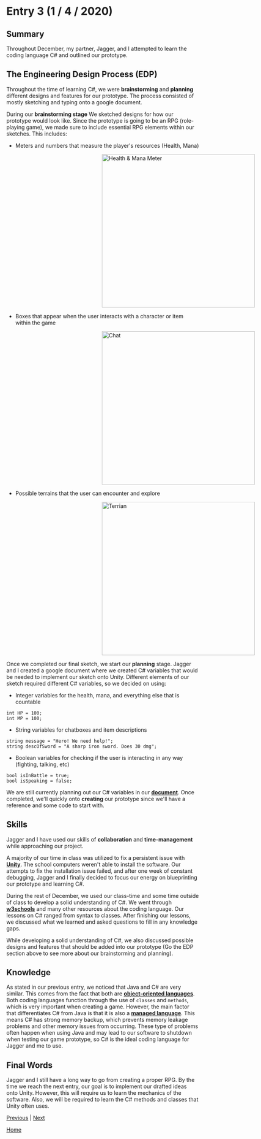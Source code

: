 # Entry 3 (1 / 4 / 2020)



## Summary

Throughout December, my partner, Jagger, and I attempted to learn the coding language C# and outlined our prototype.

## The Engineering Design Process (EDP)

Throughout the time of learning C#, we were **brainstorming** and **planning** different designs and features for our prototype. The process consisted of mostly sketching and typing onto a google document.

During our **brainstorming stage** We sketched designs for how our prototype would look like. Since the prototype is going to be an RPG (role-playing game), we made sure to include essential RPG elements within our sketches. This includes:

- Meters and numbers that measure the player's resources (Health, Mana)

<img src="https://cdn.designbyhumans.com/product_images/p/104514.f56.652b5S7ay1Cm2MjUAAA-650x650-b-p.jpg"
     alt="Health & Mana Meter"
     style="margin-left: 250px; width: 400px" />

- Boxes that appear when the user interacts with a character or item within the game

<img src="http://i.imgur.com/Nj7OcbX.jpg"
     alt="Chat"
     style="margin-left: 250px; width: 400px" />

- Possible terrains that the user can encounter and explore

<img src="http://i.imgur.com/Q2BQ8zj.png"
     alt="Terrian"
     style="margin-left: 250px; width: 400px" />


Once we completed our final sketch, we start our **planning** stage. Jagger and I created a google document where we created C# variables that would be needed to implement our sketch onto Unity. Different elements of our sketch required different C# variables, so we decided on using:

- Integer variables for the health, mana, and everything else that is countable
 ```
 int HP = 100;
 int MP = 100;
 ```
- String variables for chatboxes and item descriptions
```
string message = "Hero! We need help!";
string descOfSword = "A sharp iron sword. Does 30 dmg";
```
- Boolean variables for checking if the user is interacting in any way (fighting, talking, etc)
```
bool isInBattle = true;
bool isSpeaking = false;
```

We are still currently planning out our C# variables in our [**document**](https://docs.google.com/document/d/18f9qcz2JyZ-BGMIxdP59HZ8n27FTovv30-qeWeXPChY/edit?usp=sharing "document"). Once completed, we'll quickly onto **creating** our prototype since we'll have a reference and some code to start with.

## Skills


Jagger and I have used our skills of **collaboration** and **time-management** while approaching our project.

A majority of our time in class was utilized to fix a persistent issue with [**Unity**](https://unity.com "Unity"). The school computers weren't able to install the software. Our attempts to fix the installation issue failed, and after one week of constant debugging, Jagger and I finally decided to focus our energy on blueprinting our prototype and learning C#.

During the rest of December, we used our class-time and some time outside of class to develop a solid understanding of C#. We went through [**w3schools**](https://www.w3schools.com/cs/ "w3schools") and many other resources about the coding language. Our lessons on C# ranged from syntax to classes. After finishing our lessons, we discussed what we learned and asked questions to fill in any knowledge gaps.

While developing a solid understanding of C#, we also discussed possible designs and features that should be added into our prototype (Go the EDP section above to see more about our brainstorming and planning).


## Knowledge

As stated in our previous entry, we noticed that Java and C# are very similar. This comes from the fact that both are  [**object-oriented languages**](https://www.upwork.com/hiring/development/object-oriented-programming/ "object-oriented languages"). Both coding languages function through the use of `classes` and `methods`, which is very important when creating a game. However, the main factor that differentiates C# from Java is that it is also a [**managed language**](https://docs.microsoft.com/en-us/dotnet/standard/managed-code "managed language"). This means C# has strong memory backup, which prevents memory leakage problems and other memory issues from occurring. These type of problems often happen when using Java and may lead to our software to shutdown when testing our game prototype, so C# is the ideal coding language for Jagger and me to use.

## Final Words

Jagger and I still have a long way to go from creating a proper RPG. By the time we reach the next entry, our goal is to implement our drafted ideas onto Unity. However, this will require us to learn the mechanics of the software. Also, we will be required to learn the C# methods and classes that Unity often uses.


[Previous](entry02.md) | [Next](entry04.md)

[Home](../README.md)